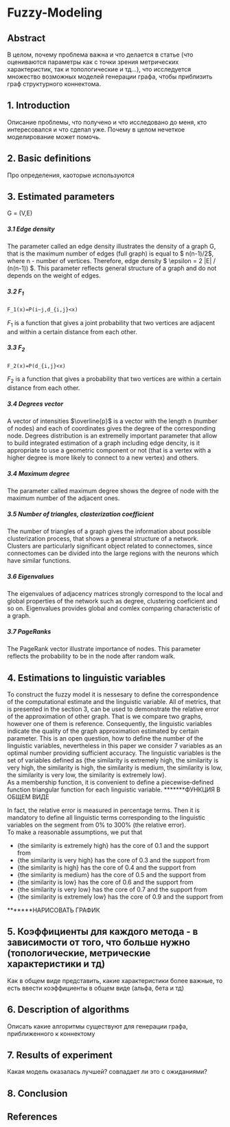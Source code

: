 # Fuzzy-Modeling

## Abstract  
В целом, почему проблема важна и что делается в статье (что оцениваются параметры как с точки зрения метрических характеристик, так и топологические и тд...), что исследуется множество возможных моделей генерации графа, чтобы приблизить граф структурного коннектома.
## 1. Introduction  
Описание проблемы, что получено и что исследовано до меня, кто интересовался и что сделал уже. Почему в целом нечеткое моделирование может помочь. 
## 2. Basic definitions 
Про определения, каоторые используются
## 3. Estimated parameters 
G = (V,E)  
##### 3.1 Edge density  
The parameter called an edge density illustrates the density of a graph G, that is the maximum number of edges (full graph) is equal to $ n(n-1)/2$, where n - number of vertices. Therefore, edge density $ \epsilon = 2 |E| / (n(n-1)) $. This parameter reflects general structure of a graph and do not depends on the weight of edges.  
##### 3.2 $F_1$  
```LaTeX
F_1(x)=P(i~j,d_{i,j}<x)
```
$F_1$ is a function that gives a joint probability that two vertices are adjacent and within a certain distance from each other.
##### 3.3 $F_2$  
```LaTeX
F_2(x)=P(d_{i,j}<x)
```
$F_2$ is a function that gives a probability that two vertices are within a certain distance from each other.
##### 3.4 Degrees vector
A vector of intensities $\overline{p}$ is a vector with the length n (number of nodes) and each of coordinates gives the degree of the corresponding node. Degrees distribution is an extremelly important parameter that allow to build integrated estimation of a graph including edge dencity, is it appropriate to use a geometric component or not (that is a vertex with a higher degree is more likely to connect to a new vertex) and others.  
##### 3.4 Maximum degree
The parameter called maximum degree shows the degree of node with the maximum number of the adjacent ones.  
##### 3.5 Number of triangles, clasterization coefficient
The number of triangles of a graph gives the information about possible clusterization process, that shows a general structure of a network. Clusters are particularly significant object related to connectomes, since connectomes can be divided into the large regions with the neurons which have similar functions.  
##### 3.6 Eigenvalues
The eigenvalues of adjacency matrices strongly correspond to the local and global properties of the network such as degree, clustering coeficient and so on. Eigenvalues provides global and comlex comparing characteristic of a graph.  
##### 3.7 PageRanks
The PageRank vector illustrate importance of nodes. This parameter reflects the probability to be in the node after random walk.  
## 4. Estimations to linguistic variables
To construct the fuzzy model it is nessesary to define the correspondence of the computational estimate and the linguistic variable. All of metrics, that is presented in the section 3, can be used to demonstrate the relative error of the approximation of other graph. That is we compare two graphs, however one of them is reference. Consequently, the linguistic variables indicate the quality of the graph approximation estimated by certain parameter. This is an open question, how to define the number of the linguistic variables, nevertheless in this paper we consider 7 variables as an optimal number providing sufficient accuracy. The linguistic variables is the set of variables defined as 
{the similarity is extremely high, the similarity is very high, the similarity is high, the similarity is medium, the similarity is low, the similarity is very low, the similarity is extremely low}.   
As a membership function, it is convenient to define a piecewise‐defined function triangular function for each linguistic variable. 
*******ФУНКЦИЯ В ОБЩЕМ ВИДЕ  
  
In fact, the relative error is measured in percentage terms. Then it is mandatory to define all linguistic terms corresponding to the linguistic variables on the segment from 0% to 300% (the relative error).    
To make a reasonable assumptions, we put that  
* {the similarity is extremely high} has the core of 0.1 and the support from  
* {the similarity is very high} has the core of 0.3 and the support from 
* {the similarity is high} has the core of 0.4 and the support from  
* {the similarity is medium} has the core of 0.5 and the support from  
* {the similarity is low} has the core of 0.6 and the support from   
* {the similarity is very low} has the core of 0.7 and the support from 
* {the similarity is extremely low} has the core of 0.9 and the support from   
 
*******НАРИСОВАТЬ ГРАФИК    

## 5. Коэффициенты для каждого метода - в зависимости от того, что больше нужно (топологические, метрические характеристики и тд)  
Как в общем виде представить, какие характеристики более важные, то есть ввести коэффициенты в общем виде (альфа, бета и тд)
## 6. Description of algorithms  
Описать какие алгоритмы существуют для генерации графа, приближенного к коннектому
## 7. Results of experiment
Какая модель оказалась лучшей? совпадает ли это с ожиданиями?
## 8. Conclusion
## References 
